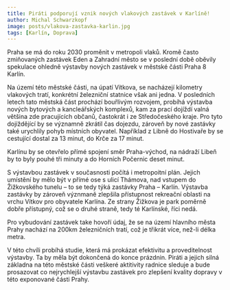 ```yaml
---
title: Piráti podporují vznik nových vlakových zastávek v Karlíně!
author: Michal Schwarzkopf
image: posts/vlakova-zastavka-karlin.jpg
tags: [Karlín, Doprava]
---
```

Praha se má do roku 2030 proměnit v metropoli vlaků. Kromě často zmiňovaných zastávek Eden a Zahradní město se v poslední době oběvily spekulace ohledně výstavby nových zastávek v městské části Praha 8 Karlín.

Na území této městské části, na úpatí Vítkova, se nacházejí kilometry vlakových tratí, konkrétní železniční statnice však ani jedna. V posledních letech tato městská část prochází bouřlivým rozvojem, probíhá výstavba nových bytových a kancleářských komplexů, kam za prací dojíždí valná většina zde pracujících občanů, častokrát i ze Středočeského kraje. Pro tyto dojíždějící by se významně zkrátil čas dojezdu, zároveň by nové zastávky také urychlily pohyb místních obyvatel. Například z Libně do Hostivaře by se cestující dostal za 13 minut, do Krče za 17 minut.

Karlínu by se otevřelo přímé spojení směr Praha-východ, na nádraží Libeň by to byly pouhé tři minuty a do Horních Počernic deset minut.

S výstavbou zastávek v současnosti počítá i metropoitní plán. Jejich umístění by mělo být v přímé ose s ulicí Thámova, nad vstupem do Žižkovského tunelu – to se tedy týká zastávky Praha – Karlín. Výstavba zastávky by zároveň význmaně zlepšila přístupnost rekreační oblasti na vrchu Vítkov pro obyvatele Karlína. Ze strany Žižkova je park poměrně dobře přístupný, což se o druhé straně, tedy té Karlínské, říci nedá.

Pro vybudování zastávek take hovoří údaj, že se na území hlavního města Prahy nachází na 200km železničních tratí, což je třikrát více, než-li délka metra.

V této chvíli probíhá studie, která má prokázat efektivitu a proveditelnost výstavby. Ta by měla být dokončená do konce prázdnin.
Piráti a jejich silná základna na této městské části veškeré aktitivity radnice sleduje a bude prosazovat co nejrychlejší výstavbu zastávek pro zlepšení kvality dopravy v této exponované části Prahy.
